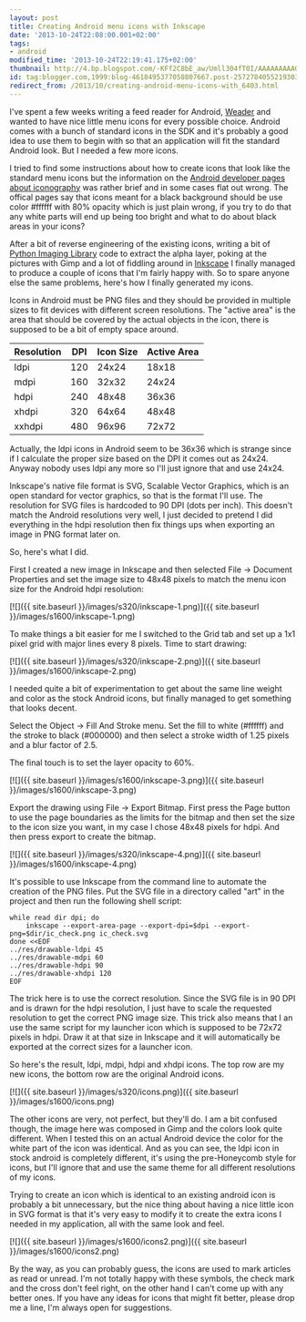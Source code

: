 ```yaml
---
layout: post
title: Creating Android menu icons with Inkscape
date: '2013-10-24T22:08:00.001+02:00'
tags:
- android
modified_time: '2013-10-24T22:19:41.175+02:00'
thumbnail: http://4.bp.blogspot.com/-KFf2C8bE_aw/Umll304fT0I/AAAAAAAAAGY/8Ohslhw1z-0/s72-c/inkscape-1.png
id: tag:blogger.com,1999:blog-4618495377058807667.post-2572784055219303101
redirect_from: /2013/10/creating-android-menu-icons-with_6403.html
---
```


I've spent a few weeks writing a feed reader for Android,
[Weader](http://blog.weinigel.se/2013/10/weader-simple-atomrss-feed-reader-for.html) and wanted to have nice little menu icons for every possible
choice.  Android comes with a bunch of standard icons in the SDK and
it's probably a good idea to use them to begin with so that an
application will fit the standard Android look.  But I needed a few
more icons.

I tried to find some instructions about how to create icons that look
like the standard menu icons but the information on the [Android
developer pages about
iconography](http://developer.android.com/design/style/iconography.html)
was rather brief and in some cases flat out wrong.  The offical pages
say that icons meant for a black background should be use color
#ffffff with 80% opacity which is just plain wrong, if you try to do
that any white parts will end up being too bright and what to do about
black areas in your icons?

After a bit of reverse engineering of the existing icons, writing a
bit of [Python Imaging
Library](http://www.pythonware.com/products/pil/) code to extract the
alpha layer, poking at the pictures with Gimp and a lot of fiddling
around in [Inkscape](http://inkscape.org/) I finally managed to
produce a couple of icons that I'm fairly happy with.  So to spare
anyone else the same problems, here's how I finally generated my
icons.

Icons in Android must be PNG files and they should be provided in
multiple sizes to fit devices with different screen resolutions.  The
"active area" is the area that should be covered by the actual objects
in the icon, there is supposed to be a bit of empty space around.


| Resolution    | DPI | Icon Size | Active Area |
| ------------- | --- | --------- | ----------- |
| ldpi          | 120 | 24x24     | 18x18       |
| mdpi          | 160 | 32x32     | 24x24       |
| hdpi          | 240 | 48x48     | 36x36       |
| xhdpi         | 320 | 64x64     | 48x48       |
| xxhdpi        | 480 | 96x96     | 72x72       |

Actually, the ldpi icons in Android seem to be 36x36 which is strange
since if I calculate the proper size based on the DPI it comes out as
24x24.  Anyway nobody uses ldpi any more so I'll just ignore that and
use 24x24.

Inkscape's native file format is SVG, Scalable Vector Graphics, which
is an open standard for vector graphics, so that is the format I'll
use.  The resolution for SVG files is hardcoded to 90 DPI (dots per
inch).  This doesn't match the Android resolutions very well, I just
decided to pretend I did everything in the hdpi resolution then fix
things ups when exporting an image in PNG format later on.

So, here's what I did.

First I created a new image in Inkscape and then selected File ->
Document Properties and set the image size to 48x48 pixels to match
the menu icon size for the Android hdpi resolution:

[![]({{ site.baseurl }}/images/s320/inkscape-1.png)]({{ site.baseurl }}/images/s1600/inkscape-1.png)

To make things a bit easier for me I switched to the Grid tab and set
up a 1x1 pixel grid with major lines every 8 pixels.  Time to start
drawing:

[![]({{ site.baseurl }}/images/s320/inkscape-2.png)]({{ site.baseurl }}/images/s1600/inkscape-2.png)

I needed quite a bit of experimentation to get about the same line
weight and color as the stock Android icons, but finally managed to
get something that looks decent.

Select the Object -> Fill And Stroke menu.  Set the fill to white
(#ffffff) and the stroke to black (#000000) and then select a stroke
width of 1.25 pixels and a blur factor of 2.5.

The final touch is to set the layer opacity to 60%.

[![]({{ site.baseurl }}/images/s1600/inkscape-3.png)]({{ site.baseurl }}/images/s1600/inkscape-3.png)

Export the drawing using File -> Export Bitmap.  First press the Page
button to use the page boundaries as the limits for the bitmap and
then set the size to the icon size you want, in my case I chose 48x48
pixels for hdpi. And then press export to create the bitmap.

[![]({{ site.baseurl }}/images/s320/inkscape-4.png)]({{ site.baseurl }}/images/s1600/inkscape-4.png)

It's possible to use Inkscape from the command line to automate the
creation of the PNG files.  Put the SVG file in a directory called
"art" in the project and then run the following shell script:

    while read dir dpi; do
        inkscape --export-area-page --export-dpi=$dpi --export-png=$dir/ic_check.png ic_check.svg
    done <<EOF
    ../res/drawable-ldpi 45
    ../res/drawable-mdpi 60
    ../res/drawable-hdpi 90
    ../res/drawable-xhdpi 120
    EOF

The trick here is to use the correct resolution.  Since the SVG file
is in 90 DPI and is drawn for the hdpi resolution, I just have to
scale the requested resolution to get the correct PNG image size.
This trick also means that I an use the same script for my launcher
icon which is supposed to be 72x72 pixels in hdpi.  Draw it at that
size in Inkscape and it will automatically be exported at the correct
sizes for a launcher icon.

So here's the result, ldpi, mdpi, hdpi and xhdpi icons.  The top row
are my new icons, the bottom row are the original Android icons.

[![]({{ site.baseurl }}/images/s320/icons.png)]({{ site.baseurl }}/images/s1600/icons.png)

The other icons are very, not perfect, but they'll do.  I am a bit
confused though, the image here was composed in Gimp and the colors
look quite different.  When I tested this on an actual Android device
the color for the white part of the icon was identical.  And as you
can see, the ldpi icon in stock android is completely different, it's
using the pre-Honeycomb style for icons, but I'll ignore that and use
the same theme for all different resolutions of my icons.

Trying to create an icon which is identical to an existing android
icon is probably a bit unnecessary, but the nice thing about having a
nice little icon in SVG format is that it's very easy to modify it to
create the extra icons I needed in my application, all with the same
look and feel.

[![]({{ site.baseurl }}/images/s1600/icons2.png)]({{ site.baseurl }}/images/s1600/icons2.png)

By the way, as you can probably guess, the icons are used to mark
articles as read or unread.  I'm not totally happy with these symbols,
the check mark and the cross don't feel right, on the other hand I
can't come up with any better ones.  If you have any ideas for icons
that might fit better, please drop me a line, I'm always open for
suggestions.


